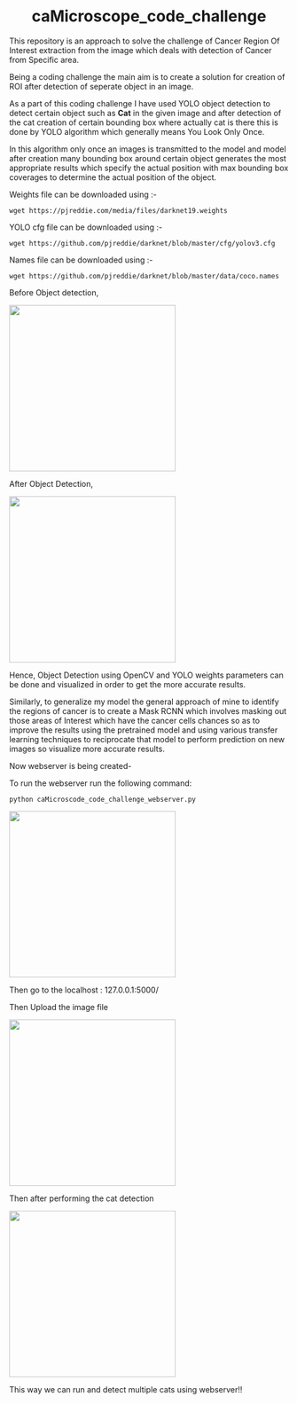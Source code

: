 <h1 align="center"> caMicroscope_code_challenge </h1>
This repository is an approach to solve the challenge of Cancer Region Of Interest extraction from the image which deals with detection of Cancer from Specific area.

Being a coding challenge the main aim is to create a solution for creation of ROI after detection of seperate object in an image. 


As a part of this coding challenge I have used YOLO object detection to detect certain object such as **Cat** in the given image and after detection of the cat creation of certain bounding box where actually cat is there this is done by YOLO algorithm which generally means You Look Only Once.

In this algorithm only once an images is transmitted to the model and model after creation many bounding box around certain object generates the most appropriate results which specify the actual position with max bounding box coverages to determine the actual position of the object.

Weights file can be downloaded using :- 

```wget https://pjreddie.com/media/files/darknet19.weights```

YOLO cfg file can be downloaded using :-

```wget https://github.com/pjreddie/darknet/blob/master/cfg/yolov3.cfg```

Names file can be downloaded using :-

```wget https://github.com/pjreddie/darknet/blob/master/data/coco.names```

Before Object detection,

<img src="./images/cat2.jpeg" height="300" width="300" ></img>

After Object Detection,

<img src="./images/cat_detect.png" height="300" width="300"></img>

Hence, Object Detection using OpenCV and YOLO weights parameters can be done and visualized in order to get the more accurate results.

Similarly, to generalize my model the general approach of mine to identify the regions of cancer is to create a Mask RCNN which involves masking out those areas of Interest which have the cancer cells chances so as to improve the results using the pretrained model and using various transfer learning techniques to reciprocate that model to perform prediction on new images so visualize more accurate results.

Now webserver is being created-

To run the webserver run the following command:

```python caMicroscode_code_challenge_webserver.py```

<img src="./images/sc1.png" height="300" width="300"></img>

Then go to the localhost : 127.0.0.1:5000/

Then Upload the image file

<img src="./images/sc3.png" height="300" width="300"></img>

Then after performing the cat detection

<img src="./images/sc4.png" height="300" width="300"></img>

This way we can run and detect multiple cats using webserver!!
